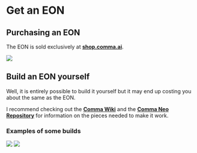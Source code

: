 # Get an EON

## Purchasing an EON

The EON is sold exclusively at [**shop.comma.ai**](https://comma.ai/shop/products/eon-dashcam-devkit).

![](https://cdn-images-1.medium.com/max/1600/1*uAKYqAi4ZKzS4Z8MeXfn2g.png)

## Build an EON yourself

Well, it is entirely possible to build it yourself but it may end up costing you about the same as the EON.

I recommend checking out the [**Comma Wiki**](https://community.comma.ai/wiki/index.php/Neo) and the [**Comma Neo Repository**](https://github.com/commaai/neo) for information on the pieces needed to make it work.

### Examples of some builds
![](/images/get-an-eon_2018-07-09-09-32-07.png)
![](/images/get-an-eon_2018-07-09-09-33-00.png)